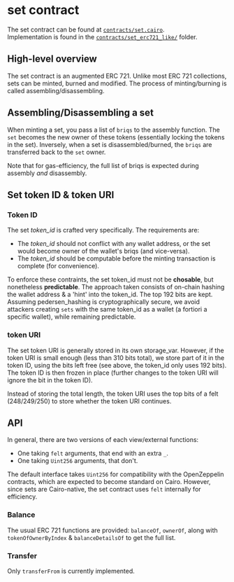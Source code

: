 # set contract

The set contract can be found at [`contracts/set.cairo`](../../contracts/set.cairo).  
Implementation is found in the [`contracts/set_erc721_like/`](../../contracts/set_erc721_like/) folder.

## High-level overview

The set contract is an augmented ERC 721.
Unlike most ERC 721 collections, sets can be minted, burned and modified. The process of minting/burning is called assembling/disassembling.

## Assembling/Disassembling a set

When minting a set, you pass a list of `briqs` to the assembly function. The `set` becomes the new owner of these tokens (essentially locking the tokens in the set). Inversely, when a set is disassembled/burned, the `briqs` are transferred back to the `set` owner.

Note that for gas-efficiency, the full list of briqs is expected during assembly _and_ disassembly.

## Set token ID & token URI

### Token ID

The set *token_id* is crafted very specifically. The requirements are:
- The *token_id* should not conflict with any wallet address, or the set would become owner of the wallet's briqs (and vice-versa).
- The *token_id* should be computable before the minting transaction is complete (for convenience).

To enforce these contraints, the set token_id must not be **chosable**, but nonetheless **predictable**.
The approach taken consists of on-chain hashing the wallet address & a 'hint' into the token_id. The top 192 bits are kept.
Assuming pedersen_hashing is cryptographically secure, we avoid attackers creating `sets` with the same token_id as a wallet (a fortiori a specific wallet), while remaining predictable.

### token URI

The set token URI is generally stored in its own storage_var. However, if the token URI is small enough (less than 310 bits total), we store part of it in the token ID, using the bits left free (see above, the token_id only uses 192 bits). The token ID is then frozen in place (further changes to the token URI will ignore the bit in the token ID).

Instead of storing the total length, the token URI uses the top bits of a felt (248/249/250) to store whether the token URI continues.

## API

In general, there are two versions of each view/external functions:
- One taking `felt` arguments, that end with an extra `_`.
- One taking `Uint256` arguments, that don't.

The default interface takes `Uint256` for compatibility with the OpenZeppelin contracts, which are expected to become standard on Cairo. However, since sets are Cairo-native, the set contract uses `felt` internally for efficiency.

### Balance

The usual ERC 721 functions are provided: `balanceOf`, `ownerOf`, along with `tokenOfOwnerByIndex` & `balanceDetailsOf` to get the full list.

### Transfer

Only `transferFrom` is currently implemented.
